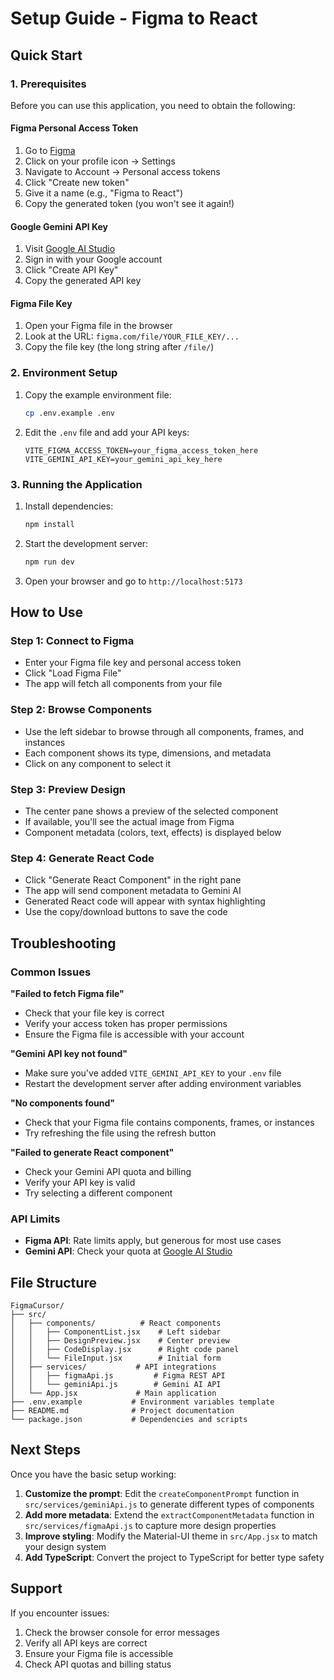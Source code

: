# Setup Guide - Figma to React

## Quick Start

### 1. Prerequisites

Before you can use this application, you need to obtain the following:

#### Figma Personal Access Token
1. Go to [Figma](https://www.figma.com)
2. Click on your profile icon → Settings
3. Navigate to Account → Personal access tokens
4. Click "Create new token"
5. Give it a name (e.g., "Figma to React")
6. Copy the generated token (you won't see it again!)

#### Google Gemini API Key
1. Visit [Google AI Studio](https://makersuite.google.com/app/apikey)
2. Sign in with your Google account
3. Click "Create API Key"
4. Copy the generated API key

#### Figma File Key
1. Open your Figma file in the browser
2. Look at the URL: `figma.com/file/YOUR_FILE_KEY/...`
3. Copy the file key (the long string after `/file/`)

### 2. Environment Setup

1. Copy the example environment file:
   ```bash
   cp .env.example .env
   ```

2. Edit the `.env` file and add your API keys:
   ```env
   VITE_FIGMA_ACCESS_TOKEN=your_figma_access_token_here
   VITE_GEMINI_API_KEY=your_gemini_api_key_here
   ```

### 3. Running the Application

1. Install dependencies:
   ```bash
   npm install
   ```

2. Start the development server:
   ```bash
   npm run dev
   ```

3. Open your browser and go to `http://localhost:5173`

## How to Use

### Step 1: Connect to Figma
- Enter your Figma file key and personal access token
- Click "Load Figma File"
- The app will fetch all components from your file

### Step 2: Browse Components
- Use the left sidebar to browse through all components, frames, and instances
- Each component shows its type, dimensions, and metadata
- Click on any component to select it

### Step 3: Preview Design
- The center pane shows a preview of the selected component
- If available, you'll see the actual image from Figma
- Component metadata (colors, text, effects) is displayed below

### Step 4: Generate React Code
- Click "Generate React Component" in the right pane
- The app will send component metadata to Gemini AI
- Generated React code will appear with syntax highlighting
- Use the copy/download buttons to save the code

## Troubleshooting

### Common Issues

**"Failed to fetch Figma file"**
- Check that your file key is correct
- Verify your access token has proper permissions
- Ensure the Figma file is accessible with your account

**"Gemini API key not found"**
- Make sure you've added `VITE_GEMINI_API_KEY` to your `.env` file
- Restart the development server after adding environment variables

**"No components found"**
- Check that your Figma file contains components, frames, or instances
- Try refreshing the file using the refresh button

**"Failed to generate React component"**
- Check your Gemini API quota and billing
- Verify your API key is valid
- Try selecting a different component

### API Limits

- **Figma API**: Rate limits apply, but generous for most use cases
- **Gemini API**: Check your quota at [Google AI Studio](https://makersuite.google.com/app/apikey)

## File Structure

```
FigmaCursor/
├── src/
│   ├── components/          # React components
│   │   ├── ComponentList.jsx    # Left sidebar
│   │   ├── DesignPreview.jsx    # Center preview
│   │   ├── CodeDisplay.jsx      # Right code panel
│   │   └── FileInput.jsx        # Initial form
│   ├── services/           # API integrations
│   │   ├── figmaApi.js         # Figma REST API
│   │   └── geminiApi.js        # Gemini AI API
│   └── App.jsx             # Main application
├── .env.example           # Environment variables template
├── README.md              # Project documentation
└── package.json           # Dependencies and scripts
```

## Next Steps

Once you have the basic setup working:

1. **Customize the prompt**: Edit the `createComponentPrompt` function in `src/services/geminiApi.js` to generate different types of components
2. **Add more metadata**: Extend the `extractComponentMetadata` function in `src/services/figmaApi.js` to capture more design properties
3. **Improve styling**: Modify the Material-UI theme in `src/App.jsx` to match your design system
4. **Add TypeScript**: Convert the project to TypeScript for better type safety

## Support

If you encounter issues:
1. Check the browser console for error messages
2. Verify all API keys are correct
3. Ensure your Figma file is accessible
4. Check API quotas and billing status 